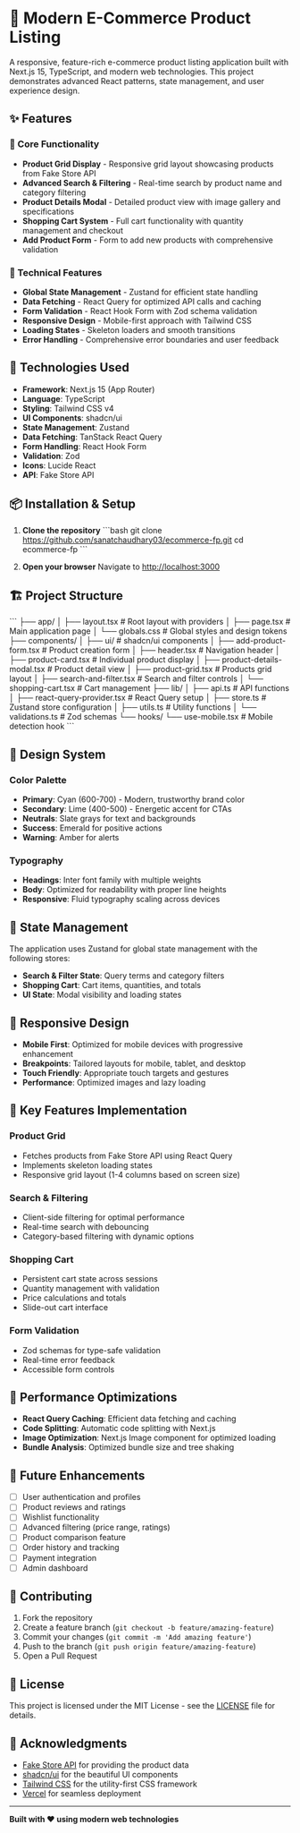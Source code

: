 # 🛒 Modern E-Commerce Product Listing

A responsive, feature-rich e-commerce product listing application built with Next.js 15, TypeScript, and modern web technologies. This project demonstrates advanced React patterns, state management, and user experience design.

## ✨ Features

### 🎯 Core Functionality
- **Product Grid Display** - Responsive grid layout showcasing products from Fake Store API
- **Advanced Search & Filtering** - Real-time search by product name and category filtering
- **Product Details Modal** - Detailed product view with image gallery and specifications
- **Shopping Cart System** - Full cart functionality with quantity management and checkout
- **Add Product Form** - Form to add new products with comprehensive validation

### 🔧 Technical Features
- **Global State Management** - Zustand for efficient state handling
- **Data Fetching** - React Query for optimized API calls and caching
- **Form Validation** - React Hook Form with Zod schema validation
- **Responsive Design** - Mobile-first approach with Tailwind CSS
- **Loading States** - Skeleton loaders and smooth transitions
- **Error Handling** - Comprehensive error boundaries and user feedback

## 🚀 Technologies Used

- **Framework**: Next.js 15 (App Router)
- **Language**: TypeScript
- **Styling**: Tailwind CSS v4
- **UI Components**: shadcn/ui
- **State Management**: Zustand
- **Data Fetching**: TanStack React Query
- **Form Handling**: React Hook Form
- **Validation**: Zod
- **Icons**: Lucide React
- **API**: Fake Store API

## 📦 Installation & Setup

1. **Clone the repository**
   \`\`\`bash
   git clone https://github.com/sanatchaudhary03/ecommerce-fp.git
   cd ecommerce-fp
   \`\`\`



4. **Open your browser**
   Navigate to [http://localhost:3000](http://localhost:3000)

## 🏗️ Project Structure

\`\`\`
├── app/
│   ├── layout.tsx          # Root layout with providers
│   ├── page.tsx            # Main application page
│   └── globals.css         # Global styles and design tokens
├── components/
│   ├── ui/                 # shadcn/ui components
│   ├── add-product-form.tsx    # Product creation form
│   ├── header.tsx              # Navigation header
│   ├── product-card.tsx        # Individual product display
│   ├── product-details-modal.tsx  # Product detail view
│   ├── product-grid.tsx        # Products grid layout
│   ├── search-and-filter.tsx   # Search and filter controls
│   └── shopping-cart.tsx       # Cart management
├── lib/
│   ├── api.ts              # API functions
│   ├── react-query-provider.tsx  # React Query setup
│   ├── store.ts            # Zustand store configuration
│   ├── utils.ts            # Utility functions
│   └── validations.ts      # Zod schemas
└── hooks/
    └── use-mobile.tsx      # Mobile detection hook
\`\`\`

## 🎨 Design System

### Color Palette
- **Primary**: Cyan (600-700) - Modern, trustworthy brand color
- **Secondary**: Lime (400-500) - Energetic accent for CTAs
- **Neutrals**: Slate grays for text and backgrounds
- **Success**: Emerald for positive actions
- **Warning**: Amber for alerts

### Typography
- **Headings**: Inter font family with multiple weights
- **Body**: Optimized for readability with proper line heights
- **Responsive**: Fluid typography scaling across devices

## 🔄 State Management

The application uses Zustand for global state management with the following stores:

- **Search & Filter State**: Query terms and category filters
- **Shopping Cart**: Cart items, quantities, and totals
- **UI State**: Modal visibility and loading states

## 📱 Responsive Design

- **Mobile First**: Optimized for mobile devices with progressive enhancement
- **Breakpoints**: Tailored layouts for mobile, tablet, and desktop
- **Touch Friendly**: Appropriate touch targets and gestures
- **Performance**: Optimized images and lazy loading

## 🧪 Key Features Implementation

### Product Grid
- Fetches products from Fake Store API using React Query
- Implements skeleton loading states
- Responsive grid layout (1-4 columns based on screen size)

### Search & Filtering
- Client-side filtering for optimal performance
- Real-time search with debouncing
- Category-based filtering with dynamic options

### Shopping Cart
- Persistent cart state across sessions
- Quantity management with validation
- Price calculations and totals
- Slide-out cart interface

### Form Validation
- Zod schemas for type-safe validation
- Real-time error feedback
- Accessible form controls

## 🚀 Performance Optimizations

- **React Query Caching**: Efficient data fetching and caching
- **Code Splitting**: Automatic code splitting with Next.js
- **Image Optimization**: Next.js Image component for optimized loading
- **Bundle Analysis**: Optimized bundle size and tree shaking

## 🔮 Future Enhancements

- [ ] User authentication and profiles
- [ ] Product reviews and ratings
- [ ] Wishlist functionality
- [ ] Advanced filtering (price range, ratings)
- [ ] Product comparison feature
- [ ] Order history and tracking
- [ ] Payment integration
- [ ] Admin dashboard

## 🤝 Contributing

1. Fork the repository
2. Create a feature branch (`git checkout -b feature/amazing-feature`)
3. Commit your changes (`git commit -m 'Add amazing feature'`)
4. Push to the branch (`git push origin feature/amazing-feature`)
5. Open a Pull Request

## 📄 License

This project is licensed under the MIT License - see the [LICENSE](LICENSE) file for details.

## 🙏 Acknowledgments

- [Fake Store API](https://fakestoreapi.com/) for providing the product data
- [shadcn/ui](https://ui.shadcn.com/) for the beautiful UI components
- [Tailwind CSS](https://tailwindcss.com/) for the utility-first CSS framework
- [Vercel](https://vercel.com/) for seamless deployment

---

**Built with ❤️ using modern web technologies**

